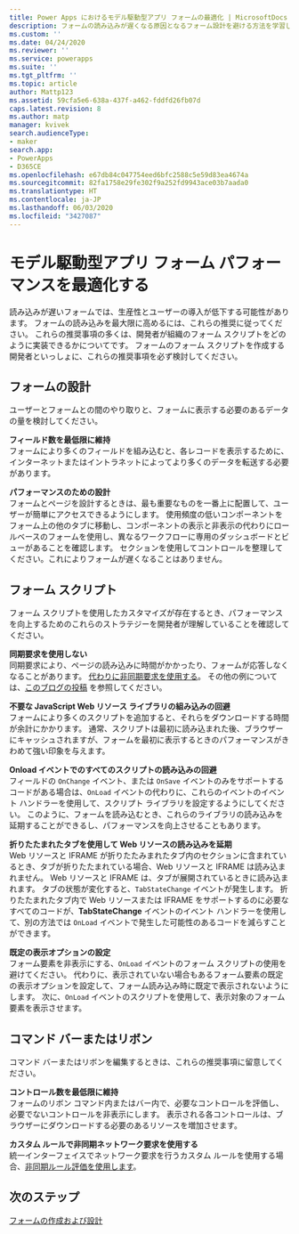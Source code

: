 ```yaml
---
title: Power Apps におけるモデル駆動型アプリ フォームの最適化 | MicrosoftDocs
description: フォームの読み込みが遅くなる原因となるフォーム設計を避ける方法を学習します
ms.custom: ''
ms.date: 04/24/2020
ms.reviewer: ''
ms.service: powerapps
ms.suite: ''
ms.tgt_pltfrm: ''
ms.topic: article
author: Mattp123
ms.assetid: 59cfa5e6-638a-437f-a462-fddfd26fb07d
caps.latest.revision: 8
ms.author: matp
manager: kvivek
search.audienceType:
- maker
search.app:
- PowerApps
- D365CE
ms.openlocfilehash: e67db84c047754eed6bfc2588c5e59d83ea4674a
ms.sourcegitcommit: 82fa1758e29fe302f9a252fd9943ace03b7aada0
ms.translationtype: HT
ms.contentlocale: ja-JP
ms.lasthandoff: 06/03/2020
ms.locfileid: "3427087"
---
```

# <a name="optimize-model-driven-app-form-performance"></a>モデル駆動型アプリ フォーム パフォーマンスを最適化する

読み込みが遅いフォームでは、生産性とユーザーの導入が低下する可能性があります。 フォームの読み込みを最大限に高めるには、これらの推奨に従ってください。 これらの推奨事項の多くは、開発者が組織のフォーム スクリプトをどのように実装できるかについてです。 フォームのフォーム スクリプトを作成する開発者といっしょに、これらの推奨事項を必ず検討してください。  
  
<a name="BKMK_FormDesign"></a>   
## <a name="form-design"></a>フォームの設計  
 ユーザーとフォームとの間のやり取りと、フォームに表示する必要のあるデータの量を検討してください。  
  
 **フィールド数を最低限に維持**  
 フォームにより多くのフィールドを組み込むと、各レコードを表示するために、インターネットまたはイントラネットによってより多くのデータを転送する必要があります。
 
 **パフォーマンスのための設計**  
 フォームとページを設計するときは、最も重要なものを一番上に配置して、ユーザーが簡単にアクセスできるようにします。 使用頻度の低いコンポーネントをフォーム上の他のタブに移動し、コンポーネントの表示と非表示の代わりにロールベースのフォームを使用し、異なるワークフローに専用のダッシュボードとビューがあることを確認します。 セクションを使用してコントロールを整理してください。これによりフォームが遅くなることはありません。
 
<a name="BKMK_FormScripts"></a>   
## <a name="form-scripts"></a>フォーム スクリプト  
 フォーム スクリプトを使用したカスタマイズが存在するとき、パフォーマンスを向上するためのこれらのストラテジーを開発者が理解していることを確認してください。  
  
**同期要求を使用しない**  
同期要求により、ページの読み込みに時間がかかったり、フォームが応答しなくなることがあります。 [代わりに非同期要求を使用する](https://docs.microsoft.com/powerapps/developer/model-driven-apps/best-practices/business-logic/interact-http-https-resources-asynchronously)。 その他の例については、[このブログの投稿](https://powerapps.microsoft.com/en-us/blog/turbocharge-your-model-driven-apps-by-transitioning-away-from-synchronous-requests/) を参照してください。
  
**不要な JavaScript Web リソース ライブラリの組み込みの回避**  
フォームにより多くのスクリプトを追加すると、それらをダウンロードする時間が余計にかかります。 通常、スクリプトは最初に読み込まれた後、ブラウザーにキャッシュされますが、フォームを最初に表示するときのパフォーマンスがきわめて強い印象を与えます。  
  
**Onload イベントでのすべてのスクリプトの読み込みの回避**  
フィールドの `OnChange` イベント、または `OnSave` イベントのみをサポートするコードがある場合は、`OnLoad` イベントの代わりに、これらのイベントのイベント ハンドラーを使用して、スクリプト ライブラリを設定するようにしてください。 このように、フォームを読み込むとき、これらのライブラリの読み込みを延期することができるし、パフォーマンスを向上させることもあります。  
  
 **折りたたまれたタブを使用して Web リソースの読み込みを延期**  
 Web リソースと IFRAME が折りたたみまれたタブ内のセクションに含まれているとき、タブが折りたたまれている場合、Web リソースと IFRAME は読み込まれません。 Web リソースと IFRAME は、タブが展開されているときに読み込まれます。 タブの状態が変化すると、`TabStateChange` イベントが発生します。 折りたたまれたタブ内で Web リソースまたは IFRAME をサポートするのに必要なすべてのコードが、**TabStateChange** イベントのイベント ハンドラーを使用して、別の方法では `OnLoad` イベントで発生した可能性のあるコードを減らすことができます。  
  
**既定の表示オプションの設定**  
フォーム要素を非表示にする、`OnLoad` イベントのフォーム スクリプトの使用を避けてください。 代わりに、表示されていない場合もあるフォーム要素の既定の表示オプションを設定して、フォーム読み込み時に既定で表示されないようにします。 次に、`OnLoad` イベントのスクリプトを使用して、表示対象のフォーム要素を表示させます。  
  
<a name="BKMK_CommandBar"></a>   
## <a name="command-bar-or-ribbon"></a>コマンド バーまたはリボン  
 コマンド バーまたはリボンを編集するときは、これらの推奨事項に留意してください。  
  
 **コントロール数を最低限に維持**  
 フォームのリボン コマンド内またはバー内で、必要なコントロールを評価し、必要でないコントロールを非表示にします。 表示される各コントロールは、ブラウザーにダウンロードする必要のあるリソースを増加させます。
 
 **カスタム ルールで非同期ネットワーク要求を使用する**  
 統一インターフェイスでネットワーク要求を行うカスタム ルールを使用する場合、[非同期ルール評価を使用します](https://docs.microsoft.com/powerapps/developer/model-driven-apps/define-ribbon-enable-rules#custom-rule)。
  
## <a name="next-steps"></a>次のステップ  
 [フォームの作成および設計](create-design-forms.md)    
    
 
